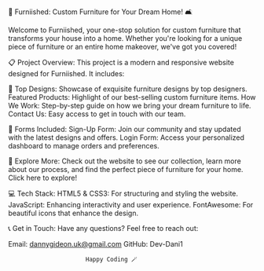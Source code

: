 🌟 Furniished: Custom Furniture for Your Dream Home! 🛋️

Welcome to Furniished, your one-stop solution for custom furniture that transforms your house into a home. Whether you're looking for a unique piece of furniture or an entire home makeover, we've got you covered!

📋 Project Overview:
This project is a modern and responsive website designed for Furniished. It includes:

💺 Top Designs: Showcase of exquisite furniture designs by top designers.
Featured Products: Highlight of our best-selling custom furniture items.
How We Work: Step-by-step guide on how we bring your dream furniture to life.
Contact Us: Easy access to get in touch with our team.

🔑 Forms Included: 
Sign-Up Form: Join our community and stay updated with the latest designs and offers.
Login Form: Access your personalized dashboard to manage orders and preferences.

🚀 Explore More: 
Check out the website to see our collection, learn more about our process, and find the perfect piece of furniture for your home. Click here to explore!

💻 Tech Stack: 
HTML5 & CSS3: For structuring and styling the website.
JavaScript: Enhancing interactivity and user experience.
FontAwesome: For beautiful icons that enhance the design.

📞 Get in Touch: 
Have any questions? Feel free to reach out: 

Email: dannygideon.uk@gmail.com
GitHub: Dev-Dani1

                          Happy Coding 🪄
